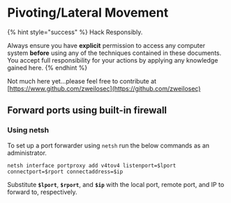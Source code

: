 # Pivoting/Lateral Movement

{% hint style="success" %}
Hack Responsibly.

Always ensure you have **explicit** permission to access any computer system **before** using any of the techniques contained in these documents. You accept full responsibility for your actions by applying any knowledge gained here.
{% endhint %}

Not much here yet...please feel free to contribute at [https://www.github.com/zweilosec](https://github.com/zweilosec)

## Forward ports using built-in firewall

### Using netsh

To set up a port forwarder using `netsh` run the below commands as an administrator.

```batch
netsh interface portproxy add v4tov4 listenport=$lport connectport=$rport connectaddress=$ip
```

Substitute **`$lport`**, **`$rport`**, and **`$ip`** with the local port, remote port, and IP to forward to, respectively.
